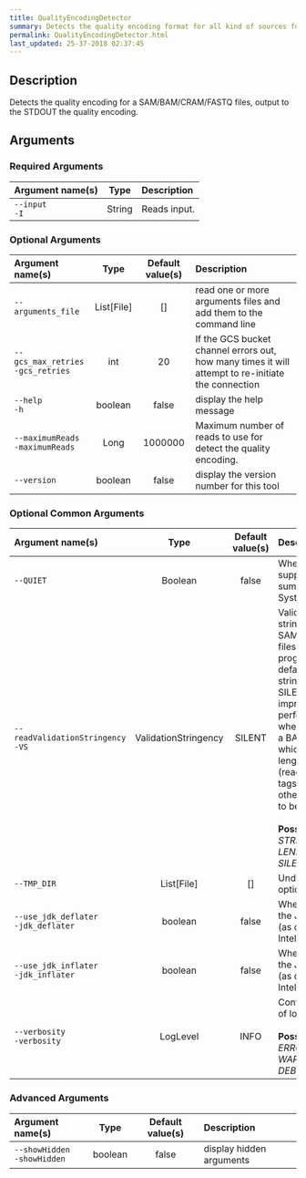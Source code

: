 ```yaml
---
title: QualityEncodingDetector
summary: Detects the quality encoding format for all kind of sources for ReadTools.
permalink: QualityEncodingDetector.html
last_updated: 25-37-2018 02:37:45
---
```


## Description

Detects the quality encoding for a SAM/BAM/CRAM/FASTQ files, output to the STDOUT the quality encoding.

## Arguments

### Required Arguments

| Argument name(s) | Type | Description |
| :--------------- | :--: | :------ |
| `--input`<br/>`-I` | String | Reads input. |

### Optional Arguments

| Argument name(s) | Type | Default value(s) | Description |
| :--------------- | :--: | :--------------: | :------ |
| `--arguments_file` | List[File] | [] | read one or more arguments files and add them to the command line |
| `--gcs_max_retries`<br/>`-gcs_retries` | int | 20 | If the GCS bucket channel errors out, how many times it will attempt to re-initiate the connection |
| `--help`<br/>`-h` | boolean | false | display the help message |
| `--maximumReads`<br/>`-maximumReads` | Long | 1000000 | Maximum number of reads to use for detect the quality encoding. |
| `--version` | boolean | false | display the version number for this tool |

### Optional Common Arguments

| Argument name(s) | Type | Default value(s) | Description |
| :--------------- | :--: | :--------------: | :------ |
| `--QUIET` | Boolean | false | Whether to suppress job-summary info on System.err. |
| `--readValidationStringency`<br/>`-VS` | ValidationStringency | SILENT | Validation stringency for all SAM/BAM/CRAM files read by this program. The default stringency value SILENT can improve performance when processing a BAM file in which variable-length data (read, qualities, tags) do not otherwise need to be decoded.<br/><br/><b>Possible values:</b> <i>STRICT</i>, <i>LENIENT</i>, <i>SILENT</i> |
| `--TMP_DIR` | List[File] | [] | Undocumented option |
| `--use_jdk_deflater`<br/>`-jdk_deflater` | boolean | false | Whether to use the JdkDeflater (as opposed to IntelDeflater) |
| `--use_jdk_inflater`<br/>`-jdk_inflater` | boolean | false | Whether to use the JdkInflater (as opposed to IntelInflater) |
| `--verbosity`<br/>`-verbosity` | LogLevel | INFO | Control verbosity of logging.<br/><br/><b>Possible values:</b> <i>ERROR</i>, <i>WARNING</i>, <i>INFO</i>, <i>DEBUG</i> |

### Advanced Arguments

| Argument name(s) | Type | Default value(s) | Description |
| :--------------- | :--: | :--------------: | :------ |
| `--showHidden`<br/>`-showHidden` | boolean | false | display hidden arguments |


